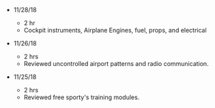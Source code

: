 * 11/28/18
  * 2 hr
  * Cockpit instruments, Airplane Engines, fuel, props, and electrical

* 11/26/18
  * 2 hrs
  * Reviewed uncontrolled airport patterns and radio communication.

* 11/25/18
  * 2 hrs
  * Reviewed free sporty's training modules.